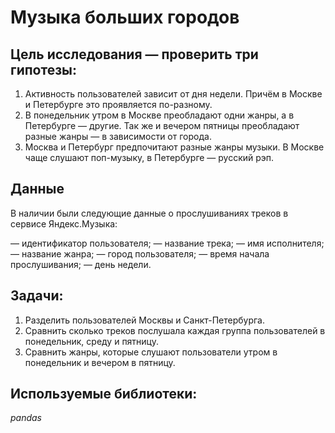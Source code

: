 # Музыка больших городов
## Цель исследования — проверить три гипотезы:
1. Активность пользователей зависит от дня недели. Причём в Москве и Петербурге это проявляется по-разному.
2. В понедельник утром в Москве преобладают одни жанры, а в Петербурге — другие. Так же и вечером пятницы преобладают разные жанры — в зависимости от города.
3. Москва и Петербург предпочитают разные жанры музыки. В Москве чаще слушают поп-музыку, в Петербурге — русский рэп.
## Данные
В наличии были следующие данные о прослушиваниях треков в сервисе Яндекс.Музыка:

 — идентификатор пользователя;
 — название трека;
— имя исполнителя;
— название жанра;
 — город пользователя;
 — время начала прослушивания;
— день недели.
  
## Задачи:
1. Разделить пользователей Москвы и Санкт-Петербурга.
2. Сравнить сколько треков послушала каждая группа пользователей в понедельник, среду и пятницу.
3. Сравнить жанры, которые слушают пользователи утром в понедельник и вечером в пятницу.

## Используемые библиотеки:
  *pandas*
  
